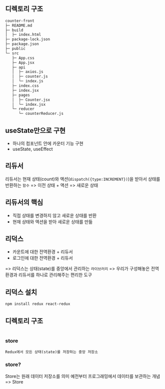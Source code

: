 ## 디렉토리 구조

```sh
counter-front
├─ README.md
├─ build
│  ├─ index.html
├─ package-lock.json
├─ package.json
├─ public
└─ src
   ├─ App.css
   ├─ App.jsx
   ├─ api
   │  ├─ axios.js
   │  ├─ counter.js
   │  └─ index.js
   ├─ index.css
   ├─ index.jsx
   ├─ pages
   │  ├─ Counter.jsx
   │  └─ index.jsx
   └─ reducer
      └─ counterReducer.js
```

## useState만으로 구현

- 하나의 컴포넌트 안에 카운터 기능 구현
- useState, useEffect

## 리듀서

리듀서는 현재 상태(count)와 액션(`dispatch({type:INCREMENT})`)을 받아서 상태를 반환하는 `함수`
=> 이전 상태 + 액션 => 새로운 상태

## 리듀서의 핵심

- 직접 상태를 변경하지 않고 새로운 상태를 반환
- 현재 상태와 액션을 받아 새로운 상태를 만듦

## 리덕스

- 카운트에 대한 전역환경 + 리듀서
- 로그인에 대한 전역환경 + 리듀서

=> 리덕스는 상태(state)를 중앙에서 관리하는 `라이브러리`
=> 우리가 구성해놓은 전역환경과 리듀서를 하나로 관리해주는 편리한 도구

## 리덕스 설치

```sh
npm install redux react-redux
```

## 디렉토리 구조

```sh

```

### store

`Redux에서 모든 상태(state)를 저장하는 중앙 저장소`

### store?

Store는 원래 데이터 저장소를 의미
예전부터 프로그래밍에서 데이터를 보관하는 개념 => Store
